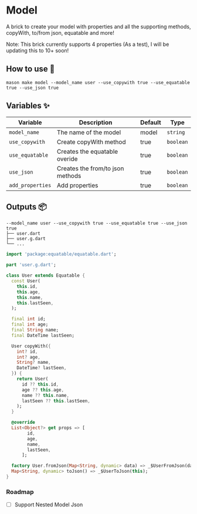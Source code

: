 # Model

A brick to create your model with properties and all the supporting methods, copyWith, to/from json, equatable and more!

Note: This brick currently supports 4 properties (As a test), I will be updating this to 10+ soon!

## How to use 🚀

```
mason make model --model_name user --use_copywith true --use_equatable true --use_json true
```

## Variables ✨

| Variable         | Description                      | Default | Type      |
| ---------------- | -------------------------------- | ------- | --------- |
| `model_name`     | The name of the model            | model   | `string`  |
| `use_copywith`   | Create copyWith method           | true    | `boolean` |
| `use_equatable`  | Creates the equatable overide    | true    | `boolean` |
| `use_json`       | Creates the from/to json methods | true    | `boolean` |
| `add_properties` | Add properties                   | true    | `boolean` |

## Outputs 📦

```
--model_name user --use_copywith true --use_equatable true --use_json true
├── user.dart
├── user.g.dart
└── ...
```

```dart
import 'package:equatable/equatable.dart';

part 'user.g.dart';

class User extends Equatable {
  const User(
    this.id,
    this.age,
    this.name,
    this.lastSeen,
  );

  final int id;
  final int age;
  final String name;
  final DateTime lastSeen;

  User copyWith({
    int? id,
    int? age,
    String? name,
    DateTime? lastSeen,
  }) {
    return User(
      id ?? this.id,
      age ?? this.age,
      name ?? this.name,
      lastSeen ?? this.lastSeen,
    );
  }

  @override
  List<Object?> get props => [
        id,
        age,
        name,
        lastSeen,
      ];

  factory User.fromJson(Map<String, dynamic> data) => _$UserFromJson(data);
  Map<String, dynamic> toJson() => _$UserToJson(this);
}
```

### Roadmap

- [ ] Support Nested Model Json
